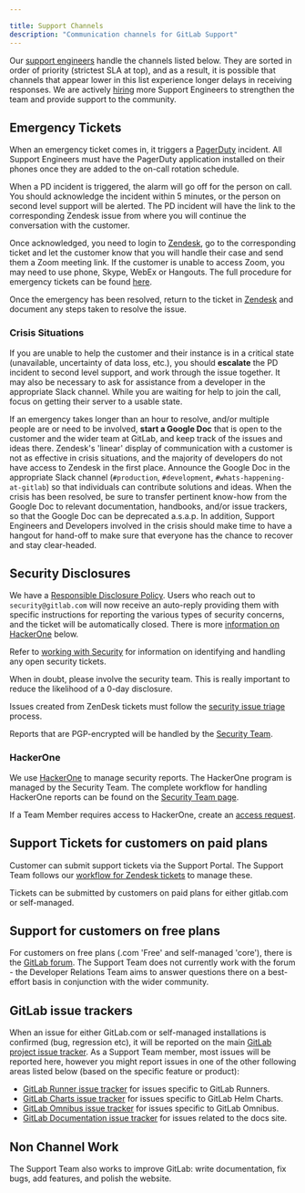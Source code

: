 ```yaml
---

title: Support Channels
description: "Communication channels for GitLab Support"
---
```




Our [support engineers](/job-families/engineering/support-engineer) handle the channels listed below. They are sorted in order of priority (strictest SLA at top), and as a result, it is possible that channels that appear lower in this list experience longer delays in receiving responses. We are actively [hiring](https://about.gitlab.com/jobs/) more Support Engineers to strengthen the team and provide support to the community.

## Emergency Tickets

When an emergency ticket comes in, it triggers a [PagerDuty](https://gitlab.pagerduty.com) incident. All Support Engineers must have the PagerDuty application installed on their phones once they are added to the on-call rotation schedule.

When a PD incident is triggered, the alarm will go off for the person on call. You should acknowledge the incident within 5 minutes, or the person on second level support will be alerted. The PD incident will have the link to the corresponding Zendesk issue from where you will continue the conversation with the customer.

Once acknowledged, you need to login to [Zendesk](https://gitlab.Zendesk.com), go to the corresponding ticket and let the customer know that you will handle their case and send them a Zoom meeting link. If the customer is unable to access Zoom, you may need to use phone, Skype, WebEx or Hangouts.  The full procedure for emergency tickets can be found [here](/handbook/support/on-call/#pagerduty-alerts).

Once the emergency has been resolved, return to the ticket in [Zendesk](https://gitlab.Zendesk.com) and document any steps taken to resolve the issue.

### Crisis Situations

If you are unable to help the customer and their instance is in a critical state (unavailable, uncertainty of data loss, etc.), you should **escalate** the PD incident to second level support, and work through the issue together. It may also be necessary to ask for assistance from a developer in the appropriate Slack channel. While you are waiting for help to join the call, focus on getting their server to a usable state.

If an emergency takes longer than an hour to resolve, and/or multiple people are or need to be involved, **start a Google Doc** that is open to the customer and the wider team at GitLab, and keep track of the issues and ideas there. Zendesk's 'linear' display of communication with a customer is not as effective in crisis situations, and the majority of developers do not have access to Zendesk in the first place. Announce the Google Doc in the appropriate Slack channel (`#production`, `#development`, `#whats-happening-at-gitlab`) so that individuals can contribute solutions and ideas. When the crisis has been resolved, be sure to transfer pertinent know-how from the Google Doc to relevant documentation, handbooks, and/or issue trackers, so that the Google Doc can be deprecated a.s.a.p.  In addition, Support Engineers and Developers involved in the crisis should make time to have a hangout for hand-off to make sure that everyone has the chance to recover and stay clear-headed.

## Security Disclosures

We have a [Responsible Disclosure Policy](https://about.gitlab.com/security/disclosure/). Users who reach out to `security@gitlab.com` will now receive an auto-reply providing them with specific instructions for reporting the various types of security concerns, and the ticket will be automatically closed. There is more [information on HackerOne](/handbook/support/channels#hackerone) below.

Refer to [working with Security](/handbook/support/workflows/working_with_security) for information on identifying and handling any open security tickets.

When in doubt, please involve the security team. This is really important to reduce the likelihood of a 0-day disclosure.

Issues created from ZenDesk tickets must follow the [security issue triage](/handbook/security/#issue-triage) process.

Reports that are PGP-encrypted will be handled by the [Security Team](/handbook/security/#external-contact-information).

### HackerOne

We use [HackerOne](https://hackerone.com/gitlab) to manage security reports. The HackerOne program is managed by the Security Team. The complete workflow for handling HackerOne reports can be found on the [Security Team page](/handbook/security/#hackerone-reports).

If a Team Member requires access to HackerOne, create an [access request](https://gitlab.com/gitlab-com/Team-member-epics/access-requests/-/issues/new?issuable_template=New_Access_Request).

## Support Tickets for customers on paid plans

Customer can submit support tickets via the Support Portal. The Support Team follows our [workflow for Zendesk tickets](/handbook/support/workflows/#handling-tickets) to manage these.

Tickets can be submitted by customers on paid plans for either gitlab.com or self-managed.

## Support for customers on free plans

For customers on free plans (.com 'Free' and self-managed 'core'), there is the [GitLab forum](https://forum.gitlab.com). The Support Team does not currently work with the forum - the Developer Relations Team aims to answer questions there on a best-effort basis in conjunction with the wider community.

## GitLab issue trackers

When an issue for either GitLab.com or self-managed installations is confirmed (bug, regression etc), it will be reported on the main [GitLab project issue tracker](https://gitlab.com/gitlab-org/gitlab/issues). As a Support Team member, most issues will be reported here, however you might report issues in one of the other following areas listed below (based on the specific feature or product):

- [GitLab Runner issue tracker](https://gitlab.com/gitlab-org/gitlab-runner/-/issues) for issues specific to GitLab Runners.
- [GitLab Charts issue tracker](https://gitlab.com/gitlab-org/charts/gitlab/-/issues) for issues specific to GitLab Helm Charts.
- [GitLab Omnibus issue tracker](https://gitlab.com/gitlab-org/omnibus-gitlab/-/issues) for issues specific to GitLab Omnibus.
- [GitLab Documentation issue tracker](https://gitlab.com/gitlab-org/gitlab-docs/-/issues) for issues related to the docs site.

## Non Channel Work

The Support Team also works to improve GitLab: write documentation, fix bugs, add features, and polish the website.
